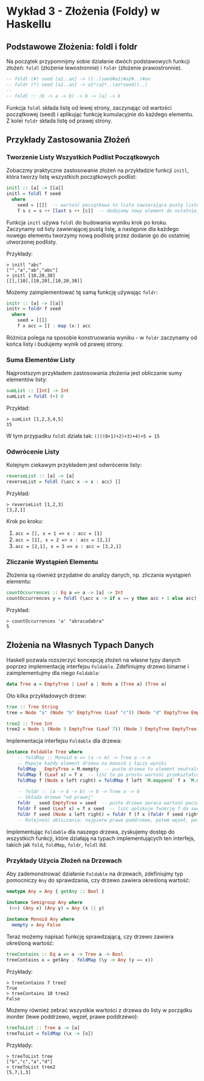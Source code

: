 # Wykład 3 - Złożenia (Foldy) w Haskellu

## Podstawowe Złożenia: foldl i foldr

Na początek przypomnijmy sobie działanie dwóch podstawowych funkcji złożeń: `foldl` (złożenie lewostronnie) i `foldr` (złożenie prawostronnie).

```haskell
-- foldl (#) seed [a1..an] -> ((..(seed#a1)#a2#..)#an
-- foldr (*) seed [a1..an] -> a1*(a2*..(an*seed))..)
--
-- foldl :: (b -> a -> b) -> b -> [a] -> b
```

Funkcja `foldl` składa listę od lewej strony, zaczynając od wartości początkowej 
(seed) i aplikując funkcję kumulacyjnie do każdego elementu. Z kolei `foldr` składa listę od prawej strony.

## Przykłady Zastosowania Złożeń

### Tworzenie Listy Wszystkich Podlist Początkowych

Zobaczmy praktyczne zastosowanie złożeń na przykładzie funkcji `initl`, która tworzy listę wszystkich początkowych podlist:

```haskell
initl :: [a] -> [[a]]
initl = foldl f seed 
  where
    seed = [[]]  -- wartość początkowa to lista zawierająca pustą listę
    f s c = s ++ [last s ++ [c]]  -- dodajemy nowy element do ostatniej podlisty i dołączamy do wyniku
```

Funkcja `initl` używa `foldl` do budowania wyniku krok po kroku. 
Zaczynamy od listy zawierającej pustą listę, a następnie 
dla każdego nowego elementu tworzymy nową podlistę przez dodanie go do ostatniej utworzonej podlisty.

Przykłady:
```
> initl "abc"
["","a","ab","abc"]
> initl [10,20,30]
[[],[10],[10,20],[10,20,30]]
```

Możemy zaimplementować tę samą funkcję używając `foldr`:

```haskell
initr :: [a] -> [[a]]
initr = foldr f seed 
  where
    seed = [[]]
    f x acc = [] : map (x:) acc
```

Różnica polega na sposobie konstruowania wyniku - w `foldr` zaczynamy od końca listy i budujemy wynik od prawej strony.

### Suma Elementów Listy

Najprostszym przykładem zastosowania złożenia jest obliczanie sumy elementów listy:

```haskell
sumList :: [Int] -> Int
sumList = foldl (+) 0
```

Przykład:
```
> sumList [1,2,3,4,5]
15
```

W tym przypadku `foldl` działa tak: `((((0+1)+2)+3)+4)+5 = 15`

### Odwrócenie Listy

Kolejnym ciekawym przykładem jest odwrócenie listy:

```haskell
reverseList :: [a] -> [a]
reverseList = foldl (\acc x -> x : acc) []
```

Przykład:
```
> reverseList [1,2,3]
[3,2,1]
```

Krok po kroku:
1. `acc = [], x = 1 => x : acc = [1]`
2. `acc = [1], x = 2 => x : acc = [2,1]`
3. `acc = [2,1], x = 3 => x : acc = [3,2,1]`

### Zliczanie Wystąpień Elementu

Złożenia są również przydatne do analizy danych, np. zliczania wystąpień elementu:

```haskell
countOccurrences :: Eq a => a -> [a] -> Int
countOccurrences y = foldl (\acc x -> if x == y then acc + 1 else acc) 0
```

Przykład:
```
> countOccurrences 'a' "abracadabra"
5
```

## Złożenia na Własnych Typach Danych

Haskell pozwala rozszerzyć koncepcję złożeń na własne typy danych 
poprzez implementację interfejsu `Foldable`. 
Zdefiniujmy drzewo binarne i zaimplementujmy dla niego `Foldable`:

```haskell
data Tree a = EmptyTree | Leaf a | Node a (Tree a) (Tree a)
```

Oto kilka przykładowych drzew:

```haskell
tree :: Tree String
tree = Node "a" (Node "b" EmptyTree (Leaf "c")) (Node "d" EmptyTree EmptyTree)

tree2 :: Tree Int
tree2 = Node 1 (Node 5 EmptyTree (Leaf 7)) (Node 3 EmptyTree EmptyTree)
```

Implementacja interfejsu `Foldable` dla drzewa:

```haskell
instance Foldable Tree where
    -- foldMap :: Monoid m => (a -> m) -> Tree a -> m
    -- Mapuje każdy element drzewa na monoid i łączy wyniki
    foldMap _ EmptyTree = M.mempty  -- puste drzewo to element neutralny monoidu
    foldMap f (Leaf x) = f x  -- liść to po prostu wartość przekształcona przez f
    foldMap f (Node x left right) = foldMap f left `M.mappend` f x `M.mappend` foldMap f right
    
    -- foldr :: (a -> b -> b) -> b -> Tree a -> b
    -- Składa drzewo "od prawej"
    foldr _ seed EmptyTree = seed  -- puste drzewo zwraca wartość początkową
    foldr f seed (Leaf x) = f x seed  -- liść aplikuje funkcję f do swojej wartości i seed
    foldr f seed (Node x left right) = foldr f (f x (foldr f seed right)) left
    -- Kolejność obliczania: najpierw prawe poddrzewo, potem węzeł, potem lewe poddrzewo
```

Implementując `Foldable` dla naszego drzewa, zyskujemy dostęp do wszystkich funkcji, 
które działają na typach implementujących ten interfejs, takich jak `fold`, `foldMap`, `foldr`, `foldl` itd.

### Przykłady Użycia Złożeń na Drzewach

Aby zademonstrować działanie `Foldable` na drzewach, zdefiniujmy typ pomocniczy `Any` do sprawdzania, czy drzewo zawiera określoną wartość:

```haskell
newtype Any = Any { getAny :: Bool }

instance Semigroup Any where 
 (<>) (Any x) (Any y) = Any (x || y)
 
instance Monoid Any where
  mempty = Any False 
```

Teraz możemy napisać funkcję sprawdzającą, czy drzewo zawiera określoną wartość:

```haskell
treeContains :: Eq a => a -> Tree a -> Bool
treeContains x = getAny . foldMap (\y -> Any (y == x))
```

Przykłady:
```
> treeContains 7 tree2
True
> treeContains 10 tree2
False
```

Możemy również zebrać wszystkie wartości z drzewa do listy w porządku inorder (lewe poddrzewo, węzeł, prawe poddrzewo):

```haskell
treeToList :: Tree a -> [a]
treeToList = foldMap (\x -> [x])
```

Przykłady:
```
> treeToList tree
["b","c","a","d"]
> treeToList tree2
[5,7,1,3]
```

